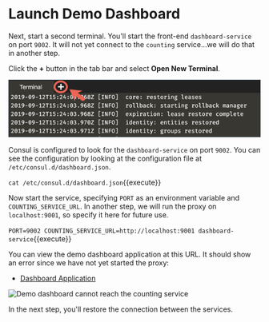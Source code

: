 # Launch Demo Dashboard

Next, start a second terminal. You'll start the front-end `dashboard-service` on port `9002`. It will not yet connect to the `counting` service...we will do that in another step.

Click the **+** button in the tab bar and select **Open New Terminal**.

!["New Terminal](./assets/images/ops-another-terminal.png)

Consul is configured to look for the `dashboard-service` on port `9002`. You can see the configuration by looking at the configuration file at `/etc/consul.d/dashboard.json`.

`cat /etc/consul.d/dashboard.json`{{execute}}

Now start the service, specifying `PORT` as an environment variable and `COUNTING_SERVICE_URL`. In another step, we will run the proxy on `localhost:9001`, so specify it here for future use.

`PORT=9002 COUNTING_SERVICE_URL=http://localhost:9001 dashboard-service`{{execute}}

You can view the demo dashboard application at this URL. It should show an error since we have not yet started the proxy:

- [Dashboard Application](https://[[HOST_SUBDOMAIN]]-9002-[[KATACODA_HOST]].environments.katacoda.com/)

<img src="https://hashicorp-education.s3-us-west-2.amazonaws.com/katacoda/consul-connect/images/3-3-dashboard-unreachable.png" alt="Demo dashboard cannot reach the counting service" title="Demo dashboard cannot reach the counting service">

In the next step, you'll restore the connection between the services.
